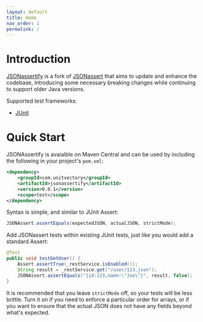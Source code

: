 ```yaml
---
layout: default
title: Home
nav_order: 1
permalink: /
---
```


# Introduction

[JSONassertify](https://github.com/UnitVectorY-Labs/JSONassertify) is a fork of [JSONassert](https://github.com/skyscreamer/JSONassert) that aims to update and enhance the codebase, introducing some necessary breaking changes while continuing to support older Java versions.

Supported test frameworks:
- [JUnit](http://junit.org)

# Quick Start

JSONAssertify is avaialble on Maven Central and can be used by including the following in your project's `pom.xml`:

```xml
<dependency>
    <groupId>com.unitvectory</groupId>
    <artifactId>jsonassertify</artifactId>
    <version>0.0.1</version>
    <scope>test</scope>
</dependency>
```

Syntax is simple, and similar to JUnit Assert:

```java
JSONAssert.assertEquals(expectedJSON, actualJSON, strictMode);
```

Add JSONassert tests within existing JUnit tests, just like you would add a standard Assert:

```java
@Test
public void testGetUser() {
    Assert.assertTrue(_restService.isEnabled());
    String result = _restService.get("/user/123.json");
    JSONAssert.assertEquals("{id:123,name:\"Joe\"}", result, false);
}
```

It is recommended that you leave `strictMode` off, so your tests will be less brittle. Turn it on if you need to enforce a particular order for arrays, or if you want to ensure that the actual JSON does not have any fields beyond what's expected.
